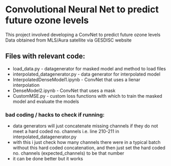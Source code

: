 # Convolutional Neural Net to predict future ozone levels
This project involved developing a ConvNet to predict future ozone levels
Data obtained from MLS/Aura satellite via GESDISC website 

## Files with relevant code:
- load_data.py - datagenerator for masked model and method to load files
- interpolated_datagenerator.py - data generator for interpolated model
- InterpolatedDenseModel1.ipynb - ConvNet that uses a lienar interpolation 
- DenseModel2.ipynb - ConvNet that uses a mask 
- CustomMSE.py - custom loss functions with which to train the masked model and evaluate the models



### bad coding / hacks to check if running:
- data generators will just concatenate missing channels if they do not meet a hard coded no. channels i.e. line 210-211 in interpolated_datagenerator.py 
- with this i just check how many channels there were in a typical batch without this hard coded concatenation, and then just set the hard coded no. channels (expected_channels) to be that number
- it can be done better but it works 

